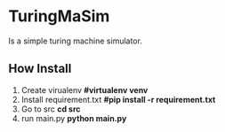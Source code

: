 # TuringMaSim

Is a simple turing machine simulator.

## How Install ##
 1. Create virualenv **#virtualenv venv**
 2. Install requirement.txt **#pip install -r requirement.txt**
 3. Go to src **cd src**
 4. run main.py **python main.py**

